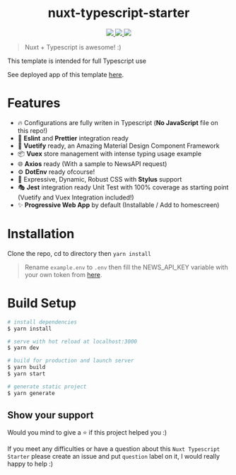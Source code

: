 <p align="center" style="color: #343a40">
  <h1 align="center">nuxt-typescript-starter</h1>
</p>
<p align="center">
  <a href="https://codecov.io/gh/trastanechora/nuxt-typescript-starter">
    <img src="https://codecov.io/gh/trastanechora/nuxt-typescript-starter/branch/master/graph/badge.svg" />
  </a>
  <a href="https://github.com/prettier/prettier">
    <img src="https://img.shields.io/badge/code_style-prettier-ff69b4.svg" />
  </a>
  <a href="https://app.netlify.com/sites/nuxt-typescript-starter/deploys">
    <img src="https://api.netlify.com/api/v1/badges/e2b0a20b-c98e-4836-86ff-73712a78bcf9/deploy-status" />
  </a>
</p>

> Nuxt + Typescript is awesome! :)

This template is intended for full Typescript use

See deployed app of this template [here](https://nuxt-typescript-starter.netlify.app/).

# Features

- 🔥 Configurations are fully writen in Typescript (**No JavaScript** file on this repo!)
- 💎 **Eslint** and **Prettier** integration ready
- 🎨 **Vuetify** ready, an Amazing Material Design Component Framework
- 📦 **Vuex** store management with intense typing usage example
- 🌐 **Axios** ready (With a sample to NewsAPI request)
- ⚙ **DotEnv** ready ofcourse!
- 🎨 Expressive, Dynamic, Robust CSS with **Stylus** support
- 🎭 **Jest** integration ready Unit Test with 100% coverage as starting point (Vuetify and Vuex Integration included!)
- ✨ **Progressive Web App** by default (Installable / Add to homescreen)

# Installation

Clone the repo, cd to directory then `yarn install`

> Rename `example.env` to `.env` then fill the NEWS_API_KEY variable with your own token from [here](https://newsapi.org/).

# Build Setup

```bash
# install dependencies
$ yarn install

# serve with hot reload at localhost:3000
$ yarn dev

# build for production and launch server
$ yarn build
$ yarn start

# generate static project
$ yarn generate
```

## Show your support

Would you mind to give a ⭐️ if this project helped you :)

If you meet any difficulties or have a question about this `Nuxt Typescript Starter` please create an issue and put `question` label on it, I would really happy to help :)
